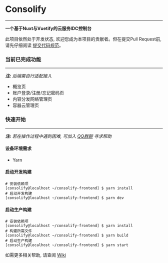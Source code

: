 # Consolify

------

**一个基于Nuxt与Vuetify的云服务IDC控制台**

此项目依然处于开发状态, 欢迎您成为本项目的贡献者。但在提交Pull Request前, 请先仔细阅读 [提交代码规范](javascript:;)。

### 当前已完成功能

------

***注:** 后端需自行适配接入*

- 概览页
- 账户登录/注册/忘记密码页
- 内容分发网络管理页
- 容器云管理页

### 快速开始

------

***注:** 若在操作过程中遇到困难, 可加入 [QQ群聊](https://jq.qq.com/?_wv=1027&k=ISEDwdTh) 寻求帮助*

#### 设备环境需求

- Yarn

#### 启动开发构建

`````
# 安装依赖项
[consolify@localhost ~/consolify-frontend] $ yarn install
# 启动开发构建
[consolify@localhost ~/consolify-frontend] $ yarn dev
`````

#### 启动生产构建

```
# 安装依赖项
[consolify@localhost ~/consolify-frontend] $ yarn install
# 构建所需文件
[consolify@localhost ~/consolify-frontend] $ yarn build
# 启动生产构建
[consolify@localhost ~/consolify-frontend] $ yarn start
```

如需更多相关帮助, 请查阅 [Wiki](https://github.com/Incloudify/consolify-frontend/wiki)

